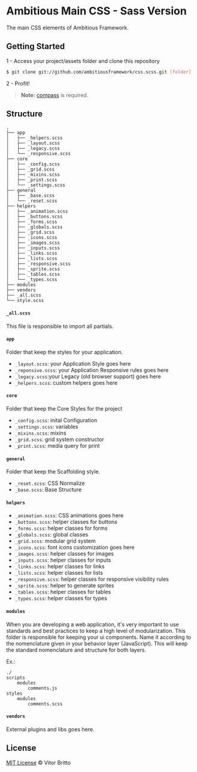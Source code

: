 # Ambitious Main CSS - Sass Version

The main CSS elements of Ambitious Framework.


## Getting Started

1 - Access your project/assets folder and clone this repository

```bash
$ git clone git://github.com/ambitiousframework/css.scss.git [folder]
```

2 - Profit!

> **Note:** [compass](http://compass-style.org) is required.


## Structure

    .
    ├── app
    │   ├── _helpers.scss
    │   ├── _layout.scss
    │   ├── _legacy.scss
    │   └── _responsive.scss
    ├── core
    │   ├── _config.scss
    │   ├── _grid.scss
    │   ├── _mixins.scss
    │   ├── _print.scss
    │   └── _settings.scss
    ├── general
    │   ├── _base.scss
    │   └── _reset.scss
    ├── helpers
    │   ├── _animation.scss
    │   ├── _buttons.scss
    │   ├── _forms.scss
    │   ├── _globals.scss
    │   ├── _grid.scss
    │   ├── _icons.scss
    │   ├── _images.scss
    │   ├── _inputs.scss
    │   ├── _links.scss
    │   ├── _lists.scss
    │   ├── _responsive.scss
    │   ├── _sprite.scss
    │   ├── _tables.scss
    │   └── _types.scss
    ├── modules
    ├── vendors
    ├── _all.scss
    └── style.scss

#### `_all.scss`

This file is responsible to import all partials.

#### `app`

Folder that keep the styles for your application.

- `_layout.scss`: your Application Style goes here
- `_reponsive.scss`: your Application Responsive rules goes here
- `_legacy.scss`:your Legacy (old browser support) goes here
- `_helpers.scss`: custom helpers goes here

#### `core`

Folder that keep the Core Styles for the project

- `_config.scss`: inital Configuration
- `_settings.scss`: variables
- `_mixins.scss`: mixins
- `_grid.scss`: grid system constructor
- `_print.scss`: media query for print

#### `general`

Folder that keep the Scaffolding style.

- `_reset.scss`: CSS Normalize
- `_base.scss`: Base Structure

#### `helpers`

- `_animation.scss`: CSS animations goes here
- `_buttons.scss`: helper classes for buttons
- `_forms.scss`: helper classes for forms
- `_globals.scss`: global classes
- `_grid.scss`: modular grid system
- `_icons.scss`: font icons customization goes here
- `_images.scss`: helper classes for images
- `_inputs.scss`: helper classes for inputs
- `_links.scss`: helper classes for links
- `_lists.scss`: helper classes for lists
- `_responsive.scss`: helper classes for responsive visibility rules
- `_sprite.scss`: helper to generate sprites
- `_tables.scss`: helper classes for tables
- `_types.scss`: helper classes for types

#### `modules`

When you are developing a web application, it's very important to use standards and best practices to keep a high level of modularization. This folder is responsible for keeping your ui components. Name it according to the nomenclature given in your behavior layer (JavaScript). This will keep the standard nomenclature and structure for both layers.

Ex.:

    ./
    scripts
        modules
            comments.js
    styles
        modules
            comments.scss


#### `vendors`

External plugins and libs goes here.


## License

[MIT License](http://vitorbritto.mit-license.org/) © Vitor Britto

